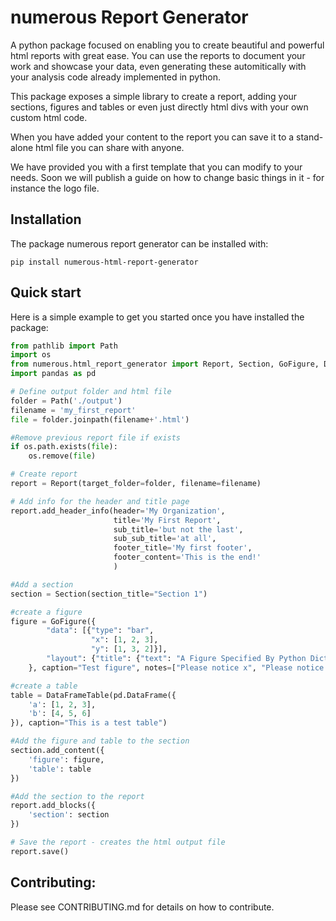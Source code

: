 # numerous Report Generator

A python package focused on enabling you to create beautiful and powerful html reports with great ease. You can use the reports to document your work and showcase your data, even generating these automitically with your analysis code already implemented in python.

This package exposes a simple library to create a report, adding your sections, figures and tables or even just directly html divs with your own custom html code.

When you have added your content to the report you can save it to a stand-alone html file you can share with anyone.

We have provided you with a first template that you can modify to your needs. Soon we will publish a guide on how to change basic things in it - for instance the logo file.

## Installation

The package numerous report generator can be installed with:
```console
pip install numerous-html-report-generator
```

## Quick start

Here is a simple example to get you started once you have installed the package:

```python
from pathlib import Path
import os
from numerous.html_report_generator import Report, Section, GoFigure, DataFrameTable
import pandas as pd

# Define output folder and html file
folder = Path('./output')
filename = 'my_first_report'
file = folder.joinpath(filename+'.html')

#Remove previous report file if exists
if os.path.exists(file):
    os.remove(file)

# Create report
report = Report(target_folder=folder, filename=filename)

# Add info for the header and title page
report.add_header_info(header='My Organization',
                       title='My First Report',
                       sub_title='but not the last',
                       sub_sub_title='at all',
                       footer_title='My first footer',
                       footer_content='This is the end!'
                       )

#Add a section
section = Section(section_title="Section 1")

#create a figure
figure = GoFigure({
        "data": [{"type": "bar",
                  "x": [1, 2, 3],
                  "y": [1, 3, 2]}],
        "layout": {"title": {"text": "A Figure Specified By Python Dictionary"}}
    }, caption="Test figure", notes=["Please notice x", "Please notice y"])

#create a table
table = DataFrameTable(pd.DataFrame({
    'a': [1, 2, 3],
    'b': [4, 5, 6]
}), caption="This is a test table")

#Add the figure and table to the section
section.add_content({
    'figure': figure,
    'table': table
})

#Add the section to the report
report.add_blocks({
    'section': section
})

# Save the report - creates the html output file
report.save()
```

## Contributing:

Please see CONTRIBUTING.md for details on how to contribute.